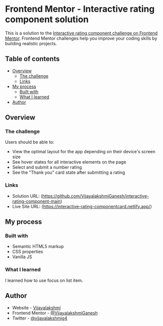 # Frontend Mentor - Interactive rating component solution

This is a solution to the [Interactive rating component challenge on Frontend Mentor](https://www.frontendmentor.io/challenges/interactive-rating-component-koxpeBUmI). Frontend Mentor challenges help you improve your coding skills by building realistic projects. 

## Table of contents

- [Overview](#overview)
  - [The challenge](#the-challenge)
  - [Links](#links)
- [My process](#my-process)
  - [Built with](#built-with)
  - [What I learned](#what-i-learned)
- [Author](#author)


## Overview

### The challenge

Users should be able to:

- View the optimal layout for the app depending on their device's screen size
- See hover states for all interactive elements on the page
- Select and submit a number rating
- See the "Thank you" card state after submitting a rating

### Links

- Solution URL: (https://github.com/VijayalakshmiGanesh/interactive-rating-component-main)
- Live Site URL: (https://interactive-rating-componentcard.netlify.app/)

## My process

### Built with

- Semantic HTML5 markup
- CSS properties
- Vanilla JS


### What I learned

I learned how to use focus on list item.

## Author

- Website - [Vijayalakshmi](https://interactive-rating-componentcard.netlify.app/)
- Frontend Mentor - [@VijayalakshmiGanesh](https://www.frontendmentor.io/profile/VijayalakshmiGanesh)
- Twitter - [@vijayalakshmig4](https://twitter.com/VIJAYALAKSHMIG4)


